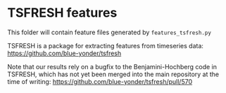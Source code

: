 # TSFRESH features

This folder will contain feature files generated by `features_tsfresh.py`

TSFRESH is a package for extracting features from timeseries data: <https://github.com/blue-yonder/tsfresh>

Note that our results rely on a bugfix to the Benjamini-Hochberg code in TSFRESH, which has not yet been merged into the main repository at the time of writing: <https://github.com/blue-yonder/tsfresh/pull/570>
